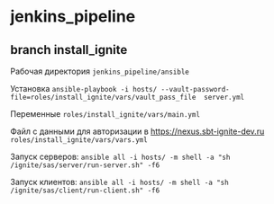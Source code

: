 # jenkins_pipeline
## branch install_ignite
Рабочая директория `jenkins_pipeline/ansible`

Установка `ansible-playbook -i hosts/ --vault-password-file=roles/install_ignite/vars/vault_pass_file  server.yml`

Переменные `roles/install_ignite/vars/main.yml`

Файл с данными для авторизации в https://nexus.sbt-ignite-dev.ru 
`roles/install_ignite/vars/vars.yml`

Запуск серверов: `ansible all -i hosts/ -m shell -a "sh /ignite/sas/server/run-server.sh" -f6`

Запуск клиентов: `ansible all -i hosts/ -m shell -a "sh /ignite/sas/client/run-client.sh" -f6`